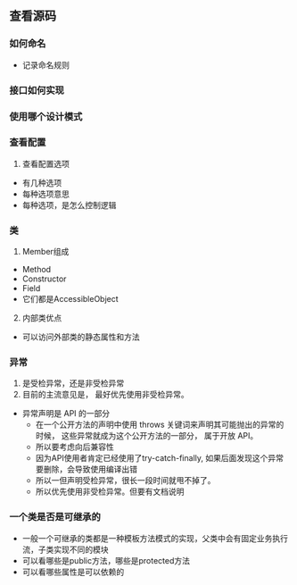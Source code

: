## 查看源码


### 如何命名
 * 记录命名规则
 
### 接口如何实现

### 使用哪个设计模式 

### 查看配置
 1. 查看配置选项
   * 有几种选项
   * 每种选项意思
   * 每种选项，是怎么控制逻辑
   
### 类
 1. Member组成
   * Method
   * Constructor
   * Field
   * 它们都是AccessibleObject
   
 2. 内部类优点
   * 可以访问外部类的静态属性和方法 
   
   
   
### 异常
 1. 是受检异常，还是非受检异常
 2. 目前的主流意见是， 最好优先使用非受检异常。
   * 异常声明是 API 的一部分
     + 在一个公开方法的声明中使用 throws 关键词来声明其可能抛出的异常的时候， 这些异常就成为这个公开方法的一部分， 属于开放 API。
     + 所以要考虑向后兼容性
     + 因为API使用者肯定已经使用了try-catch-finally, 如果后面发现这个异常要删除，会导致使用编译出错
     + 所以一但声明受检异常，很长一段时间就甩不掉了。
     + 所以优先使用非受检异常。但要有文档说明
     
### 一个类是否是可继承的
 * 一般一个可继承的类都是一种模板方法模式的实现，父类中会有固定业务执行流，子类实现不同的模块
 * 可以看哪些是public方法，哪些是protected方法
 * 可以看哪些属性是可以依赖的
     